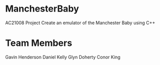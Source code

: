 # ManchesterBaby

AC21008 Project
Create an emulator of the Manchester Baby using C++

# Team Members
Gavin Henderson 
Daniel Kelly 
Glyn Doherty 
Conor King
